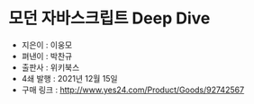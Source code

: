 # 모던 자바스크립트 Deep Dive
- 지은이 : 이웅모
- 펴낸이 : 박찬규
- 출판사 : 위키북스
- 4쇄 발행 : 2021년 12월 15일
- 구매 링크 : http://www.yes24.com/Product/Goods/92742567